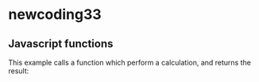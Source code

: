 # newcoding33
<!DOCTYPE html>
<html>
<body>
<h2>Javascript functions</h2>
<p>This example calls a function which perform a calculation,
and returns the result:</p>
<p id="demo"></p>
<p id="demo2"></p>
<script>
function myfunction(p1,p2){
return p1*p2;
}

document.getElementById("demo").innerHTML=myfunction(4,3);
document.getElementById("demo"),innerHTML=myfunction2(4,3);
</script>
</body>
</html>
